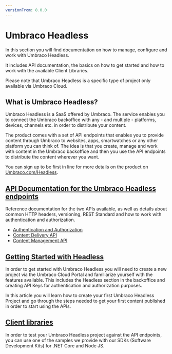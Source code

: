 ```yaml
---
versionFrom: 8.0.0
---
```


# Umbraco Headless

In this section you will find documentation on how to manage, configure and work with Umbraco Headless.

It includes API documentation, the basics on how to get started and how to work with the available Client Libraries.

Please note that Umbraco Headless is a specific type of project only available via Umbraco Cloud.

## What is Umbraco Headless?

Umbraco Headless is a SaaS offered by Umbraco. The service enables you to connect the Umbraco backoffice with any - and multiple - platforms, devices, channels etc. in order to distribute your content. 

The product comes with a set of API endpoints that enables you to provide content through Umbraco to websites, apps, smartwatches or any other platform you can think of. The idea is that you create, manage and work with content in the Umbraco backoffice and then you use the API endpoints to distribute the content wherever you want.

You can sign up to be first in line for more details on the product on [Umbraco.com/Headless](https://umbraco.com/headless/).

## [API Documentation for the Umbraco Headless endpoints](API-Documentation/)

Reference documentation for the two APIs available, as well as details about common HTTP headers, versioning, REST Standard and how to work with authentication and authorization.

- [Authentication and Authorization](API-Documentation/#authentication-and-authorization)
- [Content Delivery API](API-Documentation/Content-Delivery)
- [Content Management API](API-Documentation/Content-Management)

## [Getting Started with Headless](Getting-Started-Cloud/)

In order to get started with Umbraco Headless you will need to create a new project via the Umbraco Cloud Portal and familiarize yourself with the features available. This includes the Headless section in the backoffice and creating API Keys for authentication and authorization purposes.

In this article you will learn how to create your first Umbraco Headless Project and go through the steps needed to get your first content published in order to start using the APIs.

## [Client libraries](Client-Libraries)

In order to test your Umbraco Headless project against the API endpoints, you can use one of the samples we provide with our SDKs (Software Development Kits) for .NET Core and Node JS.
